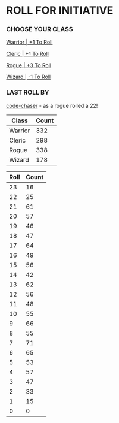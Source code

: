 # ROLL FOR INITIATIVE
### CHOOSE YOUR CLASS

[Warrior | +1 To Roll](https://github.com/benjaminsampica/benjaminsampica/issues/new?title=roll%7Cwarrior&body=Just+click+%27Submit+new+issue%27.)

[Cleric | +1 To Roll](https://github.com/benjaminsampica/benjaminsampica/issues/new?title=roll%7Ccleric&body=Just+click+%27Submit+new+issue%27.)

[Rogue | +3 To Roll](https://github.com/benjaminsampica/benjaminsampica/issues/new?title=roll%7Crogue&body=Just+click+%27Submit+new+issue%27.)

[Wizard | -1 To Roll](https://github.com/benjaminsampica/benjaminsampica/issues/new?title=roll%7Cwizard&body=Just+click+%27Submit+new+issue%27.)
### LAST ROLL BY
[code-chaser](https://www.github.com/code-chaser) - as a rogue rolled a 22!

|Class|Count|
|-|-|
|Warrior|332|
|Cleric|298|
|Rogue|338|
|Wizard|178|

|Roll|Count|
|-|-|
|23|16
|22|25
|21|61
|20|57
|19|46
|18|47
|17|64
|16|49
|15|56
|14|42
|13|62
|12|56
|11|48
|10|55
|9|66
|8|55
|7|71
|6|65
|5|53
|4|57
|3|47
|2|33
|1|15
|0|0
